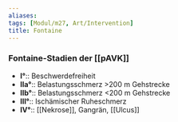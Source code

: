 ```yaml
---
aliases: 
tags: [Modul/m27, Art/Intervention]
title: Fontaine
---
```

### Fontaine-Stadien der [[pAVK]]
- **I°**:: Beschwerdefreiheit
- **IIa°**:: Belastungsschmerz >200 m Gehstrecke
- **IIb°**:: Belastungsschmerz <200 m Gehstrecke
- **III°**:: Ischämischer Ruheschmerz
- **IV°**:: [[Nekrose]], Gangrän, [[Ulcus]]